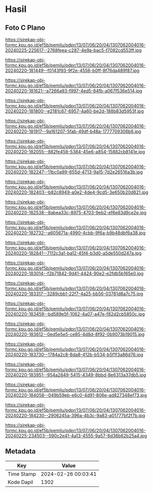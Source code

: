 # Hasil

## Foto C Plano

https://sirekap-obj-formc.kpu.go.id/ef5b/pemilu/pdpr/13/07/06/20/04/1307062004016-20240225-225617--2768feea-c287-4e9a-bac5-f7082cd553ff.jpg

https://sirekap-obj-formc.kpu.go.id/ef5b/pemilu/pdpr/13/07/06/20/04/1307062004016-20240220-181449--f0143f93-9f2e-4556-b0ff-8f76da489f87.jpg

https://sirekap-obj-formc.kpu.go.id/ef5b/pemilu/pdpr/13/07/06/20/04/1307062004016-20240220-181621--a7266a93-f997-4ed5-84fb-a067f536e514.jpg

https://sirekap-obj-formc.kpu.go.id/ef5b/pemilu/pdpr/13/07/06/20/04/1307062004016-20240220-181800--e2181c67-6957-4a60-be2d-188b83d5953f.jpg

https://sirekap-obj-formc.kpu.go.id/ef5b/pemilu/pdpr/13/07/06/20/04/1307062004016-20240220-181917--9a161207-5fab-49df-b48a-1777709306b6.jpg

https://sirekap-obj-formc.kpu.go.id/ef5b/pemilu/pdpr/13/07/06/20/04/1307062004016-20240220-182055--882fe458-5384-45e6-a854-15882cb8141e.jpg

https://sirekap-obj-formc.kpu.go.id/ef5b/pemilu/pdpr/13/07/06/20/04/1307062004016-20240220-182247--11bc0a99-655d-4713-9a15-7d2e26516a3b.jpg

https://sirekap-obj-formc.kpu.go.id/ef5b/pemilu/pdpr/13/07/06/20/04/1307062004016-20240220-182403--b82c8949-a0e2-4de4-9cd5-3e650b20d821.jpg

https://sirekap-obj-formc.kpu.go.id/ef5b/pemilu/pdpr/13/07/06/20/04/1307062004016-20240220-182538--8abea33c-8975-4703-9eb2-ef6e83d9ce2e.jpg

https://sirekap-obj-formc.kpu.go.id/ef5b/pemilu/pdpr/13/07/06/20/04/1307062004016-20240220-182732--a605671a-4990-4cbb-9f6a-b9b48dbf6a38.jpg

https://sirekap-obj-formc.kpu.go.id/ef5b/pemilu/pdpr/13/07/06/20/04/1307062004016-20240220-182841--7112c3a1-ba12-45f4-b3d0-a5de550d247a.jpg

https://sirekap-obj-formc.kpu.go.id/ef5b/pemilu/pdpr/13/07/06/20/04/1307062004016-20240220-183014--f2b71842-9d41-4424-90e2-e2fdb5b165e0.jpg

https://sirekap-obj-formc.kpu.go.id/ef5b/pemilu/pdpr/13/07/06/20/04/1307062004016-20240220-183317--3289cbb1-22f7-4a25-bb56-03781d8a7c75.jpg

https://sirekap-obj-formc.kpu.go.id/ef5b/pemilu/pdpr/13/07/06/20/04/1307062004016-20240220-183459--bd589e5f-1062-4a07-a47e-f82d2cb5850c.jpg

https://sirekap-obj-formc.kpu.go.id/ef5b/pemilu/pdpr/13/07/06/20/04/1307062004016-20240220-183612--0ed5e5e5-ce85-4d8d-8f92-0b9073b19015.jpg

https://sirekap-obj-formc.kpu.go.id/ef5b/pemilu/pdpr/13/07/06/20/04/1307062004016-20240220-183730--1784a2c8-8da8-412b-b534-b5f1f3a86d76.jpg

https://sirekap-obj-formc.kpu.go.id/ef5b/pemilu/pdpr/13/07/06/20/04/1307062004016-20240220-183951--954a2849-5415-4349-8bbd-8e6313a37db5.jpg

https://sirekap-obj-formc.kpu.go.id/ef5b/pemilu/pdpr/13/07/06/20/04/1307062004016-20240220-184058--049b59eb-e6c0-4d91-806e-ad827348ef73.jpg

https://sirekap-obj-formc.kpu.go.id/ef5b/pemilu/pdpr/13/07/06/20/04/1307062004016-20240220-184230--2906245a-396a-4b3c-9a83-a01777bf2f7b.jpg

https://sirekap-obj-formc.kpu.go.id/ef5b/pemilu/pdpr/13/07/06/20/04/1307062004016-20240225-234503--590c2e41-4a13-4555-9a57-8d36b62b25a4.jpg


## Metadata

| Key        | Value               |
| ---------- | ------------------- |
| Time Stamp | 2024-02-26 00:03:41 |
| Kode Dapil | 1302                |



